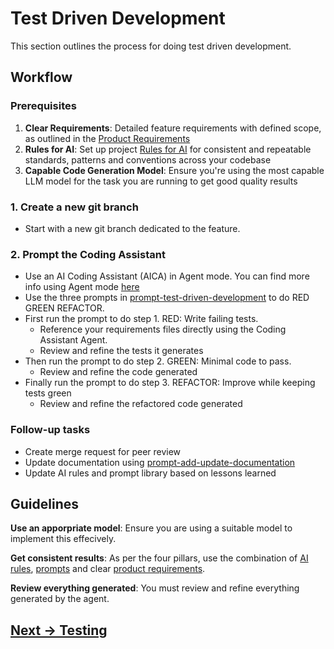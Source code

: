 # Test Driven Development

This section outlines the process for doing test driven development. 

## Workflow

### Prerequisites

1. **Clear Requirements**: Detailed feature requirements with defined scope, as outlined in the [Product Requirements](product-requirements.md)
2. **Rules for AI**: Set up project [Rules for AI](../appendix/rules-for-ai) for consistent and repeatable standards, patterns and conventions across your codebase
3. **Capable Code Generation Model**: Ensure you're using the most capable LLM model for the task you are running to get good quality results

### 1. Create a new git branch

- Start with a new git branch dedicated to the feature.

### 2. Prompt the Coding Assistant

- Use an AI Coding Assistant (AICA) in Agent mode. You can find more info using Agent mode [here](../appendix/how-to-use-coding-assistant.md)
- Use the three prompts in [prompt-test-driven-development](../appendix/prompt-library/development/prompt-test-driven-development.md) to do RED GREEN REFACTOR. 
- First run the prompt to do step 1. RED: Write failing tests. 
    - Reference your requirements files directly using the Coding Assistant Agent.
    - Review and refine the tests it generates
- Then run the prompt to do step 2. GREEN: Minimal code to pass. 
    - Review and refine the code generated
- Finally run the prompt to do step 3. REFACTOR: Improve while keeping tests green   
    - Review and refine the refactored code generated

### Follow-up tasks

- Create merge request for peer review
- Update documentation using [prompt-add-update-documentation](../appendix/prompt-library/documentation-writing/prompt-add-update-documentation.md)
- Update AI rules and prompt library based on lessons learned

## Guidelines

**Use an apporpriate model**: Ensure you are using a suitable model to implement this effecively.

**Get consistent results**: As per the four pillars, use the combination of [AI rules](../appendix/rules-for-ai), [prompts](../appendix/prompt-library) and clear [product requirements](product-requirements.md).

**Review everything generated**: You must review and refine everything generated by the agent.

## [Next -> Testing](testing.md)
